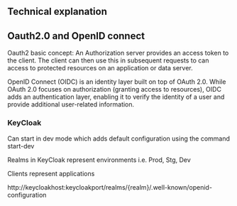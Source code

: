



## Technical explanation

## Oauth2.0 and OpenID connect

Oauth2 basic concept: An Authorization server provides an access token to the client. The client can then use this in subsequent requests to can access to protected resources on an application or data server. 




OpenID Connect (OIDC) is an identity layer built on top of OAuth 2.0. While OAuth 2.0 focuses on authorization (granting access to resources), OIDC adds an authentication layer, enabling it to verify the identity of a user and provide additional user-related information.

### KeyCloak

Can start in dev mode which adds default configuration using the command start-dev

Realms in KeyCloak represent environments i.e. Prod, Stg, Dev

Clients represent applications

http://keycloakhost:keycloakport/realms/{realm}/.well-known/openid-configuration